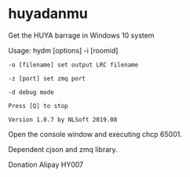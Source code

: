 # huyadanmu
Get the HUYA barrage in Windows 10 system

Usage: hydm [options] -i [roomid]

    -o [filename] set output LRC filename
    
    -z [port] set zmq port
    
    -d debug mode
    
    Press [Q] to stop
    
    Version 1.0.7 by NLSoft 2019.08

Open the console window and executing chcp 65001.

Dependent cjson and zmq library.

Donation Alipay HY007
